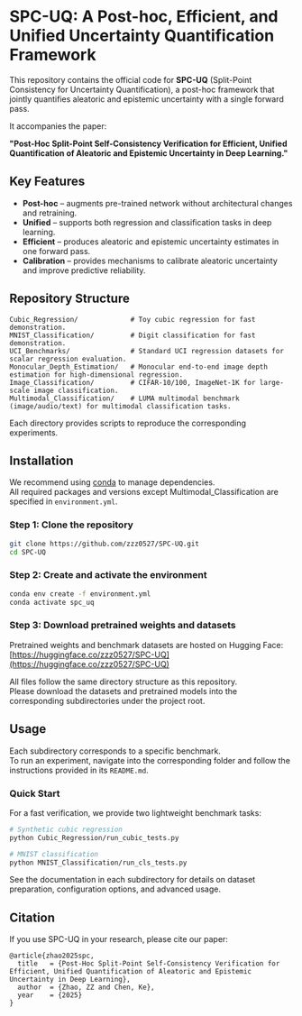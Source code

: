 # SPC-UQ: A Post-hoc, Efficient, and Unified Uncertainty Quantification Framework

This repository contains the official code for **SPC-UQ** (Split-Point Consistency for Uncertainty Quantification), a post-hoc framework that jointly quantifies aleatoric and epistemic uncertainty with a single forward pass.

It accompanies the paper:

**"Post-Hoc Split-Point Self-Consistency Verification for Efficient, Unified Quantification of Aleatoric and Epistemic Uncertainty in Deep Learning."**

## Key Features

- **Post-hoc** – augments pre-trained network without architectural changes and retraining.
- **Unified** – supports both regression and classification tasks in deep learning.  
- **Efficient** – produces aleatoric and epistemic uncertainty estimates in one forward pass.
- **Calibration** – provides mechanisms to calibrate aleatoric uncertainty and improve predictive reliability. 

## Repository Structure

```
Cubic_Regression/             # Toy cubic regression for fast demonstration.
MNIST_Classification/         # Digit classification for fast demonstration.
UCI_Benchmarks/               # Standard UCI regression datasets for scalar regression evaluation.
Monocular_Depth_Estimation/   # Monocular end-to-end image depth estimation for high-dimensional regression.
Image_Classification/         # CIFAR-10/100, ImageNet-1K for large-scale image classification.
Multimodal_Classification/    # LUMA multimodal benchmark (image/audio/text) for multimodal classification tasks.
```

Each directory provides scripts to reproduce the corresponding experiments.

## Installation

We recommend using [conda](https://docs.conda.io/en/latest/) to manage dependencies.  
All required packages and versions except Multimodal_Classification are specified in `environment.yml`.

### Step 1: Clone the repository
```bash
git clone https://github.com/zzz0527/SPC-UQ.git
cd SPC-UQ
```
### Step 2: Create and activate the environment
```bash
conda env create -f environment.yml
conda activate spc_uq
```
### Step 3: Download pretrained weights and datasets
Pretrained weights and benchmark datasets are hosted on Hugging Face:  
[https://huggingface.co/zzz0527/SPC-UQ](https://huggingface.co/zzz0527/SPC-UQ)

All files follow the same directory structure as this repository.  
Please download the datasets and pretrained models into the corresponding subdirectories under the project root.

## Usage

Each subdirectory corresponds to a specific benchmark.  
To run an experiment, navigate into the corresponding folder and follow the instructions provided in its `README.md`.  

### Quick Start
For a fast verification, we provide two lightweight benchmark tasks:

```bash
# Synthetic cubic regression
python Cubic_Regression/run_cubic_tests.py

# MNIST classification
python MNIST_Classification/run_cls_tests.py
```

See the documentation in each subdirectory for details on dataset preparation, configuration options, and advanced usage.

## Citation

If you use SPC-UQ in your research, please cite our paper:

```
@article{zhao2025spc,
  title   = {Post-Hoc Split-Point Self-Consistency Verification for Efficient, Unified Quantification of Aleatoric and Epistemic Uncertainty in Deep Learning},
  author  = {Zhao, ZZ and Chen, Ke},
  year    = {2025}
}
```
